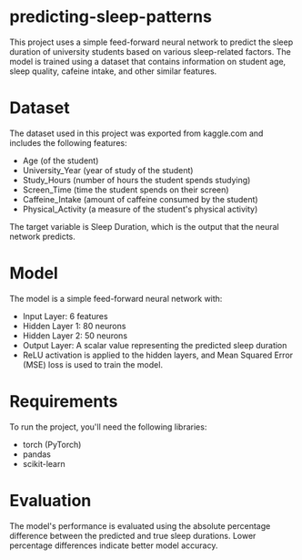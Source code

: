 # predicting-sleep-patterns
This project uses a simple feed-forward neural network to predict the sleep duration of university students based on various sleep-related factors. The model is trained using a dataset that contains information on student age, sleep quality, cafeine intake, and other similar features.

# Dataset
The dataset used in this project was exported from kaggle.com and includes the following features:

- Age (of the student)
- University_Year (year of study of the student)
- Study_Hours (number of hours the student spends studying)
- Screen_Time (time the student spends on their screen)
- Caffeine_Intake (amount of caffeine consumed by the student)
- Physical_Activity (a measure of the student's physical activity)

The target variable is Sleep Duration, which is the output that the neural network predicts.

# Model
The model is a simple feed-forward neural network with:

- Input Layer: 6 features
- Hidden Layer 1: 80 neurons
- Hidden Layer 2: 50 neurons
- Output Layer: A scalar value representing the predicted sleep duration
- ReLU activation is applied to the hidden layers, and Mean Squared Error (MSE) loss is used to train the model.

# Requirements
To run the project, you'll need the following libraries:

- torch (PyTorch)
- pandas
- scikit-learn

# Evaluation
The model's performance is evaluated using the absolute percentage difference between the predicted and true sleep durations. Lower percentage differences indicate better model accuracy.
